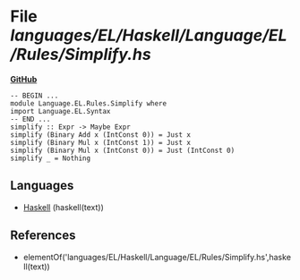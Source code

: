 # File _languages/EL/Haskell/Language/EL/Rules/Simplify.hs_
**[GitHub](https://github.com/softlang/yas/blob/master/languages/EL/Haskell/Language/EL/Rules/Simplify.hs)**
```
-- BEGIN ...
module Language.EL.Rules.Simplify where
import Language.EL.Syntax
-- END ...
simplify :: Expr -> Maybe Expr
simplify (Binary Add x (IntConst 0)) = Just x
simplify (Binary Mul x (IntConst 1)) = Just x
simplify (Binary Mul x (IntConst 0)) = Just (IntConst 0)
simplify _ = Nothing
```

## Languages
* [Haskell](../languages/Haskell.md) (haskell(text))

## References
* elementOf('languages/EL/Haskell/Language/EL/Rules/Simplify.hs',haskell(text))
